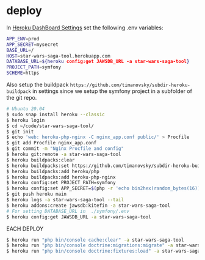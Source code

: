 # deploy

In [Heroku DashBoard Settings](https://dashboard.heroku.com/apps/star-wars-saga-tool/settings) set the following .env
variables:

```bash
APP_ENV=prod
APP_SECRET=mysecret
BASE_URL=/
HOST=star-wars-saga-tool.herokuapp.com
DATABASE_URL=${heroku config:get JAWSDB_URL -a star-wars-saga-tool}
PROJECT_PATH=symfony
SCHEME=https
```
Also setup the buildpack `https://github.com/timanovsky/subdir-heroku-buildpack` in settings since we setup the symfony
project in a subfolder of the git repo. 

```bash
# Ubuntu 20.04
$ sudo snap install heroku --classic
$ heroku login
$ cd ~/code/star-wars-saga-tool/
$ git init
$ echo 'web: heroku-php-nginx -C nginx_app.conf public/' > Procfile
$ git add Procfile nginx_app.conf
$ git commit -m "Nginx Procfile and config"
$ heroku git:remote -a star-wars-saga-tool
$ heroku buildpacks:clear
$ heroku buildpacks:set https://github.com/timanovsky/subdir-heroku-buildpack
$ heroku buildpacks:add heroku/php
$ heroku buildpacks:add heroku-php-nginx
$ heroku config:set PROJECT_PATH=symfony
$ heroku config:set APP_SECRET=$(php -r 'echo bin2hex(random_bytes(16));') -a star-wars-saga-tool
$ git push heroku main 
$ heroku logs -a star-wars-saga-tool --tail
$ heroku addons:create jawsdb:kitefin -a star-wars-saga-tool
# For setting DATABASE_URL in  ./symfony/.env
$ heroku config:get JAWSDB_URL -a star-wars-saga-tool
```

EACH DEPLOY

```bash
$ heroku run "php bin/console cache:clear" -a star-wars-saga-tool
$ heroku run "php bin/console doctrine:migrations:migrate" -a star-wars-saga-tool
$ heroku run "php bin/console doctrine:fixtures:load" -a star-wars-saga-tool
```
